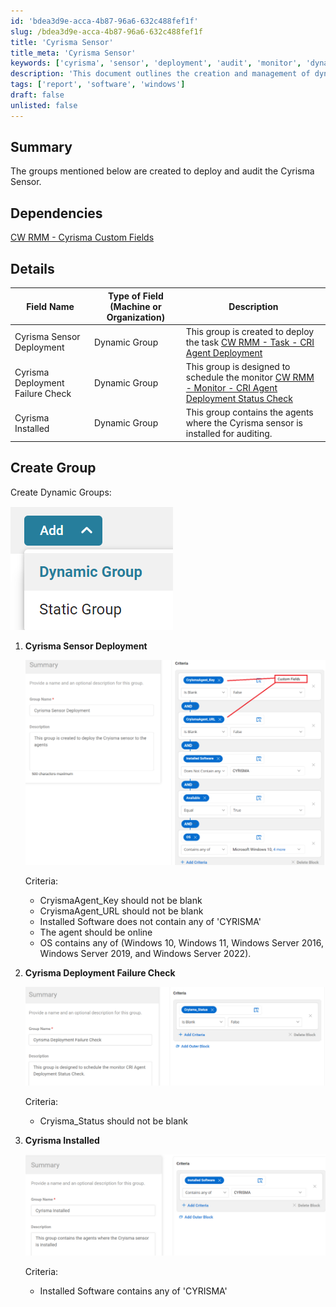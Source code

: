 ```yaml
---
id: 'bdea3d9e-acca-4b87-96a6-632c488fef1f'
slug: /bdea3d9e-acca-4b87-96a6-632c488fef1f
title: 'Cyrisma Sensor'
title_meta: 'Cyrisma Sensor'
keywords: ['cyrisma', 'sensor', 'deployment', 'audit', 'monitor', 'dynamic', 'groups']
description: 'This document outlines the creation and management of dynamic groups for deploying and auditing the Cyrisma Sensor within ConnectWise RMM. It details the necessary criteria for each group and their respective functions in monitoring the deployment status and installed agents.'
tags: ['report', 'software', 'windows']
draft: false
unlisted: false
---
```


## Summary

The groups mentioned below are created to deploy and audit the Cyrisma Sensor.

## Dependencies

[CW RMM - Cyrisma Custom Fields](<../custom-fields/CW RMM - Cyrisma Custom Fields.md>)

## Details

| Field Name                     | Type of Field (Machine or Organization) | Description                                                                                       |
|--------------------------------|-----------------------------------------|---------------------------------------------------------------------------------------------------|
| Cyrisma Sensor Deployment       | Dynamic Group                          | This group is created to deploy the task [CW RMM - Task - CRI Agent Deployment](<../tasks/CRI Agent Deployment.md>) |
| Cyrisma Deployment Failure Check | Dynamic Group                          | This group is designed to schedule the monitor [CW RMM - Monitor - CRI Agent Deployment Status Check](<../monitors/CRI Agent Deployment Status Check.md>) |
| Cyrisma Installed               | Dynamic Group                          | This group contains the agents where the Cyrisma sensor is installed for auditing.               |

## Create Group

Create Dynamic Groups:

![Image](../../../static/img/Cyrisma-Sensor/image_1.png)

1. **Cyrisma Sensor Deployment**

   ![Image](../../../static/img/Cyrisma-Sensor/image_2.png)

   Criteria:

   - CryismaAgent_Key should not be blank
   - CryismaAgent_URL should not be blank
   - Installed Software does not contain any of 'CYRISMA'
   - The agent should be online
   - OS contains any of (Windows 10, Windows 11, Windows Server 2016, Windows Server 2019, and Windows Server 2022).

2. **Cyrisma Deployment Failure Check**

   ![Image](../../../static/img/Cyrisma-Sensor/image_3.png)

   Criteria:

   - Cryisma_Status should not be blank

3. **Cyrisma Installed**

   ![Image](../../../static/img/Cyrisma-Sensor/image_4.png)

   Criteria:

   - Installed Software contains any of 'CYRISMA'


